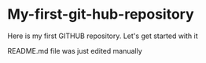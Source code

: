 # My-first-git-hub-repository
Here is my first GITHUB repository. Let's get started with it

README.md file was just edited manually

